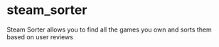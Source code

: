 # steam_sorter
Steam Sorter allows you to find all the games you own and sorts them based on user reviews
